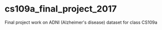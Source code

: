 # cs109a_final_project_2017
Final project work on ADNI (Alzheimer's disease) dataset for class CS109a
